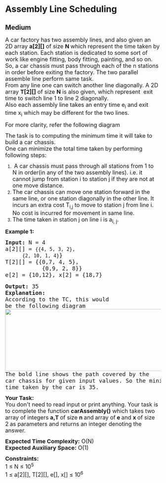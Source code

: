 # Assembly Line Scheduling
## Medium
<div class="problems_problem_content__Xm_eO"><p><span style="font-size:18px">A car factory has two assembly lines, and also given an&nbsp; 2D array <strong>a[2][]</strong> of size <strong>N </strong>which represent the time taken by each station. Each station is dedicated to some sort of work like engine fitting, body fitting, painting, and so on. So, a car chassis must pass through each of the n stations in order before exiting the factory. The two parallel assemble line perform same task.<br>
From any line one can switch another line diagonally. A 2D array <strong>T[2][]</strong> of size <strong>N</strong> is also given, which represent&nbsp; exit time to switch line 1 to line 2 diagonally.<br>
Also each assembly line takes an entry time e<sub>i</sub>&nbsp;and exit time x<sub>i</sub>&nbsp;which may be different for the two lines.</span></p>

<p><span style="font-size:18px">For more clarity, refer the following diagram<br>
<img alt="" src="https://media.geeksforgeeks.org/img-practice/AssembleScheduling1-1646927884.png"></span></p>

<p><span style="font-size:18px">The task is to&nbsp;computing the minimum time it will take to build a car chassis.<br>
One can minimize the total time taken by performing following steps:</span></p>

<ol>
	<li><span style="font-size:18px">&nbsp;A car chassis must pass through all stations from 1 to N&nbsp;in order(in any of the two assembly lines). i.e. it cannot jump from station i to station j if they are not at one move distance.</span></li>
	<li><span style="font-size:18px">The car chassis can move one station forward in the same line, or one station diagonally in the other line. It incurs an extra cost T<sub>i,j</sub> to move to station j from line i. No cost is incurred for movement in same line.</span></li>
	<li><span style="font-size:18px">The time taken in station j on line i is a<sub>i, j</sub>.</span></li>
</ol>

<p><span style="font-size:18px"><strong>Example 1:</strong></span></p>

<pre><span style="font-size:18px"><strong>Input:</strong> N = 4
a[2][] = <code>{{4, 5, 3, 2}, 
      {2, 10, 1, 4}</code>}
T[2][] = {{0,7, 4, 5},
           {0,9, 2, 8}}
e[2] = {10,12}, x[2] = {18,7}</span>

<span style="font-size:18px"><strong>Output:</strong> 35
<strong>Explanation: </strong>
According to the TC, this would 
be the following diagram
<img alt="" src="https://media.geeksforgeeks.org/img-practice/AssembleScheduling-1646930583.png" style="height:200px; width:536px">
The bold line shows the path covered by the 
car chassis for given input values. So the minimum 
time taken by the car is 35.
</span></pre>

<p><span style="font-size:18px"><strong>Your Task:</strong><br>
You don't need to read input or print anything. Your task is to complete the function&nbsp;<strong>carAssembly</strong><strong>()</strong>&nbsp;which takes two array of&nbsp;integers&nbsp;<strong>a,T </strong>of size&nbsp;<strong>n&nbsp;</strong>and<strong>&nbsp;</strong>array of<strong> e&nbsp;</strong>and <strong>x </strong>of size 2<strong>&nbsp;</strong>as parameters and returns an integer&nbsp;denoting the answer.</span></p>

<p><span style="font-size:18px"><strong>Expected Time Complexity:</strong>&nbsp;O(N)<br>
<strong>Expected Auxiliary Space:</strong>&nbsp;O(1)</span></p>

<p><span style="font-size:18px"><strong>Constraints:</strong><br>
1 ≤&nbsp;N ≤ 10<sup>5</sup><br>
1 ≤ a[2][], T[2][], e[], x[]&nbsp;≤ 10<sup>6</sup></span></p>

<p>&nbsp;</p>

<p><br>
<span style="font-size:18px">&nbsp; &nbsp; &nbsp; &nbsp; &nbsp;</span></p>
</div>